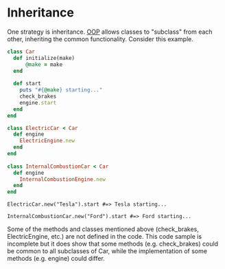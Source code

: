 # Inheritance

One strategy is inheritance. [OOP](https://github.com/makersacademy/course/blob/master/boris_bikes.md) allows classes to "subclass" from each other, inheriting the common functionality. Consider this example.

```ruby
class Car
  def initialize(make)
      @make = make
  end
  
  def start
    puts "#{@make} starting..."
    check_brakes
    engine.start
  end
end

class ElectricCar < Car
  def engine
    ElectricEngine.new
  end
end
 
class InternalCombustionCar < Car
  def engine
    InternalCombustionEngine.new
  end
end
```

` ElectricCar.new("Tesla").start #=> Tesla starting... `

` InternalCombustionCar.new("Ford").start #=> Ford starting... `

Some of the methods and classes mentioned above (check_brakes, ElectricEngine, etc.) are not defined in the code. This code sample is incomplete but it does show that some methods (e.g. check_brakes) could be common to all subclasses of Car, while the implementation of some methods (e.g. engine) could differ. 


